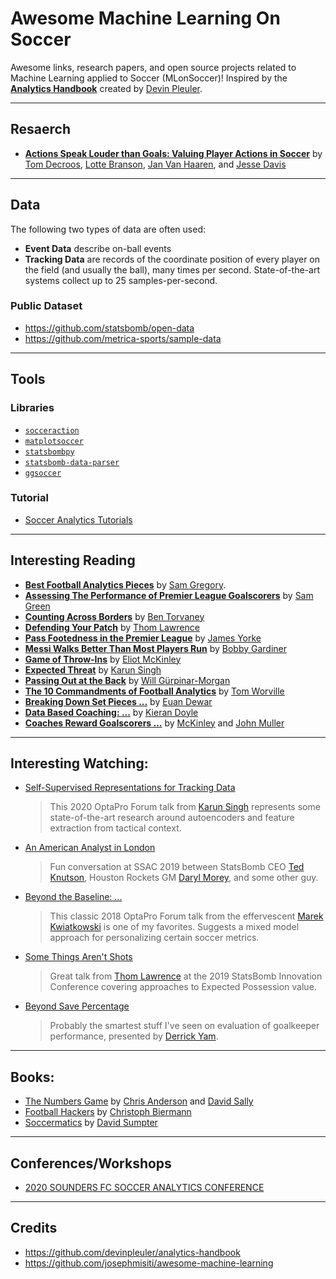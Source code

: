 # Awesome Machine Learning On Soccer
Awesome links, research papers, and open source projects related to Machine Learning applied to Soccer (MLonSoccer)! Inspired by the **[Analytics Handbook](https://github.com/devinpleuler/analytics-handbook)** created by [Devin Pleuler](https://twitter.com/devinpleuler).

---
## Resaerch

<!--
- **[A	 Framework	 for	 Tactical	 Analysis	 and	...](http://nessis.org/nessis11/rudd.pdf)** by [Sarah Rudd](https://twitter.com/srudd_ok)
- **[An Extension of the Pythagorean Expectation ...](https://www.soccermetrics.net/wp-content/uploads/2013/08/football-pythagorean-article.pdf)** by [Howard Hamilton](https://twitter.com/soccermetrics)
- **[Large-Scale Analysis of Soccer Matches ...](https://s3-us-west-1.amazonaws.com/disneyresearch/wp-content/uploads/20141211131038/Large-Scale-Analysis-of-Soccer-Matches-using-Spatiotemporal-Tracking-Data-Paper.pdf)** by Alina Bialkowski et. al
- **[Physics-Based	Modeling	of	Pass	Probabilities	in	Soccer](http://www.sloansportsconference.com/wp-content/uploads/2017/02/1621.pdf)** by [Will Spearman](https://twitter.com/the_spearman) et. al.
- **[Data-Driven	Ghosting	using	Deep	Imitation	Learning](http://www.sloansportsconference.com/wp-content/uploads/2017/02/1671-2.pdf)** by [Hoang	M. Le](https://twitter.com/HoangMinhLe),	Peter	Carr,	Yisong	Yue,	and	[Patrick	Lucey](https://twitter.com/patricklucey)
- **[Beyond Expected Goals](http://www.sloansportsconference.com/wp-content/uploads/2018/02/2002.pdf)** by [Spearman](https://twitter.com/the_spearman)
- **[Not All Passes Are Created Equal: ...](https://dl.acm.org/doi/pdf/10.1145/3097983.3098051)** by [Paul Power](https://twitter.com/counterattack9) et. all
- **[Wide Open Spaces: ...](http://www.sloansportsconference.com/wp-content/uploads/2018/03/1003.pdf)** by [Javier Fernandez](https://twitter.com/JaviOnData) and [Luke Bornn](https://twitter.com/LukeBornn)
- **[Decomposing	the	Immeasurable	Sport: ...](http://www.sloansportsconference.com/wp-content/uploads/2019/02/Decomposing-the-Immeasurable-Sport.pdf)** by [Fernandez](https://twitter.com/JaviOnData), [Bornn](https://twitter.com/LukeBornn), and [Dan Cervone](https://twitter.com/dcervone0)
- **[Modelling the Collective Movement of Football Players](http://uu.diva-portal.org/smash/get/diva2:1365788/FULLTEXT01.pdf)** by [Francisco José Peralta Alguacil](https://twitter.com/PeraltaFran23)
-->
- **[Actions Speak Louder than Goals: Valuing Player Actions in Soccer](https://arxiv.org/pdf/1802.07127.pdf)** by [Tom Decroos](https://twitter.com/TomDecroos), [Lotte Branson](https://twitter.com/LotteBransen), [Jan Van Haaren](https://twitter.com/JanVanHaaren), and [Jesse Davis](https://twitter.com/jessejdavis1)
<!--- **[Dynamic Analysis of Team Strategy in Professional Footbal](https://static.capabiliaserver.com/frontend/clients/barca/wp_prod/wp-content/uploads/2020/01/56ce723e-barca-conference-paper-laurie-shaw.pdf)** by [Laurie Shaw](https://twitter.com/EightyFivePoint) and [Mark Glickman](https://twitter.com/glicko)
- **[Ready Player Run: Off-ball run identification and classification](https://static.capabiliaserver.com/frontend/clients/barca/wp_prod/wp-content/uploads/2020/01/40ba07f4-ready-player-run-barcelona.pdf)** by [Sam Gregory](https://twitter.com/GregorydSam)-->

---
## Data

The following two types of data are often used:
- **Event Data** describe on-ball events
- **Tracking Data** are records of the coordinate position of every player on the field (and usually the ball), many times per second. State-of-the-art systems collect up to 25 samples-per-second. 

### Public Dataset
- https://github.com/statsbomb/open-data
- https://github.com/metrica-sports/sample-data

---
## Tools

### Libraries
- [`socceraction`](https://github.com/ML-KULeuven/socceraction)
- [`matplotsoccer`](https://github.com/TomDecroos/matplotsoccer)
- [`statsbombpy`](https://github.com/statsbomb/statsbombpy)
- [`statsbomb-data-parser`](https://github.com/imrankhan17/statsbomb-parser)
- [`ggsoccer`](https://github.com/Torvaney/ggsoccer)

### Tutorial

- [Soccer Analytics Tutorials](https://github.com/devinpleuler/analytics-handbook#soccer-analytics-tutorials)

---
## Interesting Reading
- **[Best Football Analytics Pieces](https://medium.com/@GregorydSam/best-football-analytics-pieces-e532844b12e)** by [Sam Gregory](https://twitter.com/GregorydSam).
- **[Assessing The	Performance	of Premier League Goalscorers](https://www.optasportspro.com/news-analysis/assessing-the-performance-of-premier-league-goalscorers/)** by [Sam Green](https://twitter.com/aSamGreen)
- **[Counting Across Borders](https://www.optasportspro.com/news-analysis/blog-counting-across-borders/)** by [Ben Torvaney](https://twitter.com/Torvaney)
- **[Defending Your Patch](https://deepxg.com/2016/02/07/defending-your-patch/)** by [Thom Lawrence](https://twitter.com/lemonwatcher)
- **[Pass Footedness in the Premier League](https://statsbomb.com/2019/04/pass-footedness-in-the-premier-league/)** by [James Yorke](https://twitter.com/jair1970)
- **[Messi Walks Better Than Most Players Run](https://fivethirtyeight.com/features/messi-walks-better-than-most-players-run/)** by [Bobby Gardiner](https://twitter.com/BobbyGardiner)
- **[Game of Throw-Ins](https://www.americansocceranalysis.com/home/2018/11/27/game-of-throw-ins)** by [Eliot McKinley](https://twitter.com/etmckinley)
- **[Expected Threat](https://karun.in/blog/expected-threat.html)** by [Karun Singh](https://twitter.com/karun1710)
- **[Passing Out at the Back](https://www.optasportspro.com/news-analysis/blog-passing-out-at-the-back/)** by [Will Gürpinar-Morgan](https://twitter.com/WillTGM)
- **[The 10 Commandments of Football Analytics](https://theathletic.co.uk/1692489/2020/03/23/the-10-commandments-of-football-analytics/)** by [Tom Worville](https://twitter.com/Worville)
- **[Breaking Down Set Pieces ...](https://statsbomb.com/2019/05/breaking-down-set-pieces-picks-packs-stacks-and-more/)** by [Euan Dewar](https://twitter.com/EuanDewar)
- **[Data Based Coaching: ...](https://www.americansocceranalysis.com/home/2020/3/19/data-based-coaching-how-to-incorporate-data-driven-decisions-into-your-coaching-workflow)** by [Kieran Doyle](https://twitter.com/KierDoyle)
- **[Coaches Reward Goalscorers ...](https://www.americansocceranalysis.com/home/2020/3/30/coaches-reward-goalscorers-they-shouldnt)** by [McKinley](https://twitter.com/etmckinley) and [John Muller](https://twitter.com/johnspacemuller)

---
## Interesting Watching:

- [Self-Supervised Representations for Tracking Data](https://player.vimeo.com/video/398489039)
  > This 2020 OptaPro Forum talk from [Karun Singh](https://twitter.com/karun1710) represents some state-of-the-art research around autoencoders and feature extraction from tactical context.

- [An American Analyst in London](https://www.youtube.com/watch?v=LA9-V6_ZIUg)
  > Fun conversation at SSAC 2019 between StatsBomb CEO [Ted Knutson](https://twitter.com/mixedknuts), Houston Rockets GM [Daryl Morey](https://twitter.com/dmorey), and some other guy.

- [Beyond the Baseline: ...](https://www.youtube.com/watch?v=o9IjocHyBLE)
  >  This classic 2018 OptaPro Forum talk from the effervescent [Marek Kwiatkowski](https://twitter.com/statlurker) is one of my favorites. Suggests a mixed model approach for personalizing certain soccer metrics.

- [Some Things Aren't Shots](https://www.youtube.com/watch?v=5j-Ij5_3Cs8)
  > Great talk from [Thom Lawrence](https://twitter.com/lemonwatcher) at the 2019 StatsBomb Innovation Conference covering approaches to Expected Possession value.

- [Beyond Save Percentage](https://www.youtube.com/watch?v=V9_20e2ut14&t=1s)
  > Probably the smartest stuff I've seen on evaluation of goalkeeper performance, presented by [Derrick Yam](https://twitter.com/YAMiAM9).

---
## Books:
- [The Numbers Game](https://www.amazon.com/Numbers-Game-Everything-About-Soccer/dp/0143124560) by [Chris Anderson](https://twitter.com/soccerquant) and [David Sally](https://twitter.com/DavidSally6)
- [Football Hackers](https://www.amazon.com/Football-Hackers-Science-Data-Revolution-ebook/dp/B07NQM3YGK) by [Christoph Biermann](https://twitter.com/chbiermann)
- [Soccermatics](https://www.amazon.co.uk/Soccermatics-Mathematical-Adventures-Pro-Bloomsbury/dp/1472924142/ref=tmm_pap_swatch_0?_encoding=UTF8&qid=&sr=) by [David Sumpter](https://twitter.com/Soccermatics)

---
## Conferences/Workshops
- [2020 SOUNDERS FC SOCCER ANALYTICS CONFERENCE](https://www.soundersfc.com/socceranalytics)
---
## Credits

- https://github.com/devinpleuler/analytics-handbook
- https://github.com/josephmisiti/awesome-machine-learning
